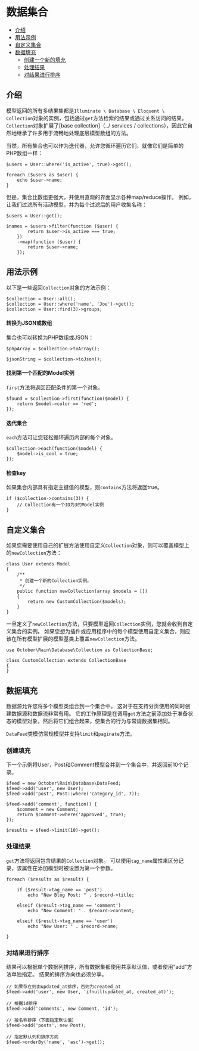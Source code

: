 # 数据集合

- [介绍](#introduction)
- [用法示例](#usage-examples)
- [自定义集合](#custom-collections)
- [数据填充](#data-feed)
    - [创建一个新的填充](#creating-feed)
    - [处理结果](#data-feed-processing)
    - [对结果进行排序](#data-feed-ordering)

<a name="introduction"></a>
## 介绍

模型返回的所有多结果集都是`Illuminate \ Database \ Eloquent \ Collection`对象的实例，包括通过`get`方法检索的结果或通过关系访问的结果。 `Collection`对象扩展了[base collection]（../ services / collections），因此它自然地继承了许多用于流畅地处理底层模型数组的方法。

当然，所有集合也可以作为迭代器，允许您循环遍历它们，就像它们是简单的PHP数组一样：

    $users = User::where('is_active', true)->get();

    foreach ($users as $user) {
        echo $user->name;
    }

但是，集合比数组更强大，并使用直观的界面显示各种map/reduce操作。 例如，让我们过滤所有活动模型，并为每个过滤后的用户收集名称：

    $users = User::get();

    $names = $users->filter(function ($user) {
            return $user->is_active === true;
        })
        ->map(function ($user) {
            return $user->name;
        });

<a name="usage-examples"></a>
## 用法示例

以下是一些返回`Collection`对象的方法示例：

    $collection = User::all();
    $collection = User::where('name', 'Joe')->get();
    $collection = User::find(3)->groups;

#### 转换为JSON或数组

集合也可以转换为PHP数组或JSON：

    $phpArray = $collection->toArray();

    $jsonString = $collection->toJson();

#### 找到第一个匹配的Model实例

`first`方法将返回匹配条件的第一个对象。

    $found = $collection->first(function($model) {
        return $model->color == 'red';
    });

#### 迭代集合

`each`方法可让您轻松循环遍历内部的每个对象。

    $collection->each(function($model) {
        $model->is_cool = true;
    });

#### 检查key

如果集合内部具有指定主键值的模型，则`contains`方法将返回true。

    if ($collection->contains(3)) {
        // Collection有一个ID为3的Model实例
    }

<a name="custom-collections"></a>
## 自定义集合

如果您需要使用自己的扩展方法使用自定义`Collection`对象，则可以覆盖模型上的`newCollection`方法：

    class User extends Model
    {
        /**
         * 创建一个新的Collection实例。
         */
        public function newCollection(array $models = [])
        {
            return new CustomCollection($models);
        }
    }

一旦定义了`newCollection`方法，只要模型返回`Collection`实例，您就会收到自定义集合的实例。 如果您想为插件或应用程序中的每个模型使用自定义集合，则应该在所有模型扩展的模型基类上覆盖`newCollection`方法。

    use October\Rain\Database\Collection as CollectionBase;

    class CustomCollection extends CollectionBase
    {
    }

<a name="data-feed"></a>
## 数据填充

数据源允许您将多个模型类组合到一个集合中。 这对于在支持分页使用的同时创建数据源和数据流非常有用。 它的工作原理是在调用`get`方法之前添加处于准备状态的模型对象，然后将它们组合起来，使集合的行为与常规数据集相同。

`DataFeed`类模仿常规模型并支持`limit`和`paginate`方法。

<a name="creating-feed"></a>
### 创建填充

下一个示例将User，Post和Comment模型合并到一个集合中，并返回前10个记录。

    $feed = new October\Rain\Database\DataFeed;
    $feed->add('user', new User);
    $feed->add('post', Post::where('category_id', 7));

    $feed->add('comment', function() {
        $comment = new Comment;
        return $comment->where('approved', true);
    });

    $results = $feed->limit(10)->get();

<a name="data-feed-processing"></a>
### 处理结果

`get`方法将返回包含结果的`Collection`对象。 可以使用`tag_name`属性来区分记录，该属性在添加模型时被设置为第一个参数。

    foreach ($results as $result) {

        if ($result->tag_name == 'post')
            echo "New Blog Post: " . $record->title;

        elseif ($result->tag_name == 'comment')
            echo "New Comment: " . $record->content;

        elseif ($result->tag_name == 'user')
            echo "New User: " . $record->name;

    }

<a name="data-feed-ordering"></a>
### 对结果进行排序

结果可以根据单个数据列排序，所有数据集都使用共享默认值，或者使用“add”方法单独指定。 结果的排序方向也必须分享。

    // 如果存在则由updated_at排序，否则为created_at
    $feed->add('user', new User, 'ifnull(updated_at, created_at)');

    // 根据id排序
    $feed->add('comments', new Comment, 'id');

    // 按名称排序（下面指定默认值）
    $feed->add('posts', new Post);

    // 指定默认列和排序方向
    $feed->orderBy('name', 'asc')->get();
